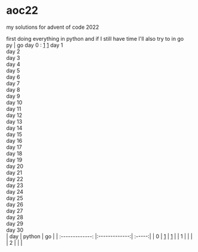 # aoc22

my solutions for advent of code 2022

first doing everything in python and if I still have time I'll also try to in go    
           py | go
day    0 : [1](https://github.com/imperialempressM0r1/aoc22/blob/main/aoc_day1.py)   [1](https://github.com/imperialempressM0r1/aoc22/blob/main/aoc_day1.go)
day    1            
day    2   
day    3      
day    4   
day    5   
day    6   
day    7   
day    8   
day    9   
day   10   
day   11   
day   12   
day   13   
day   14   
day   15   
day   16   
day   17   
day   18   
day   19   
day   20   
day   21   
day   22   
day   23   
day   24   
day   25   
day   26   
day   27   
day   28   
day   29   
day   30   
| day  | python | go |
| :-------------: |:-------------:| :-----:|
| 0 | [1](https://github.com/imperialempressM0r1/aoc22/blob/main/aoc_day1.py) |  [1](https://github.com/imperialempressM0r1/aoc22/blob/main/aoc_day1.go) |
| 1 |      |  |
| 2 |      |   |
